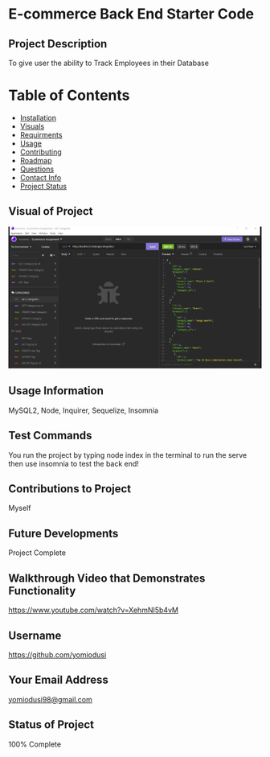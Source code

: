 # E-commerce Back End Starter Code

  ## Project Description
  To give user the ability to Track Employees in their Database
  # Table of Contents
  * [Installation](#Installation)
  * [Visuals](#Visuals)
  * [Requirments](#Requirments)
  * [Usage](#Usage)
  * [Contributing](#Contributing)
  * [Roadmap](#Roadmap)
  * [Questions](#Questions)
  * [Contact Info](#Email)
  * [Project Status](#Status)

  ## Visual of Project
  ![screenshot](/Develop/images/insomnia.png)


  ## Usage Information
 MySQL2, Node, Inquirer, Sequelize, Insomnia

  ## Test Commands
  You run the project by typing node index in the terminal to run the serve then use insomnia to test the back end!

  ## Contributions to Project
  Myself 

  ## Future Developments
  Project Complete

  ## Walkthrough Video that Demonstrates Functionality
  https://www.youtube.com/watch?v=XehmNI5b4vM

  ## Username
  https://github.com/yomiodusi
  
  ## Your Email Address
  yomiodusi98@gmail.com

  ## Status of Project
  100% Complete
